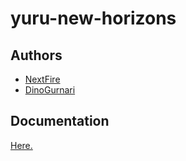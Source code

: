 # yuru-new-horizons

## Authors
* [NextFire](https://github.com/NextFire)
* [DinoGurnari](https://github.com/DinoGurnari)

## Documentation
[Here.](https://nextfire.github.io/yuru-new-horizons/help-doc.html)